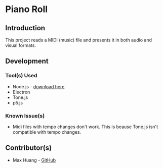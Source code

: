 # Piano Roll

## Introduction

This project reads a MIDI (music) file and presents it in both audio and visual formats.

## Development

### Tool(s) Used

* Node.js - [download here](https://nodejs.org/en/)
* Electron
* Tone.js
* p5.js

### Known Issue(s)

* Midi files with tempo changes don't work. This is beause Tone.js isn't compatible with tempo changes.

## Contributor(s)

* Max Huang - [GitHub](https://github.com/Max-Y-Huang)
